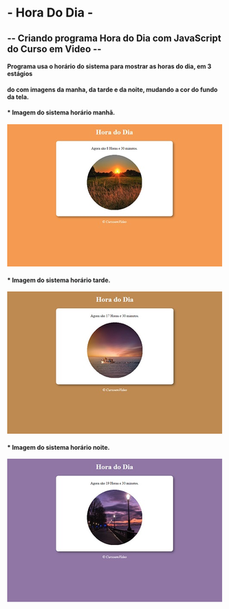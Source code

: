 #  -                         Hora Do Dia                              -
## -- Criando programa Hora do Dia com JavaScript  do Curso em Video --
#### Programa usa o horário do sistema para mostrar as horas do dia, em 3 estágios 
#### do com imagens da manha, da tarde e da noite, mudando a cor do fundo da tela.

#### * Imagem  do sistema horário manhã.
 ![imagem manha](https://github.com/NivaldoCouto/HoraDoDia/blob/main/hora-dia1.jpg)
 
#### * Imagem  do sistema horário tarde.
![imagem tarde](https://github.com/NivaldoCouto/HoraDoDia/blob/main/hora-dia2.jpg)

#### * Imagem  do sistema horário noite.
![imagem tarde](https://github.com/NivaldoCouto/HoraDoDia/blob/main/hora-dia3.jpg)
 
